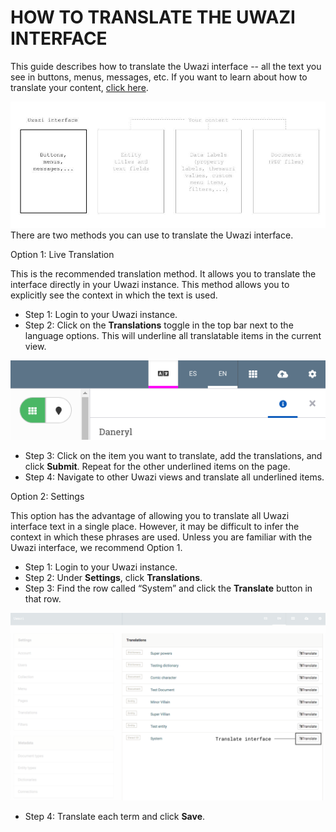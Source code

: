 # HOW TO TRANSLATE THE UWAZI INTERFACE 

This guide describes how to translate the Uwazi interface -- all the text you see in buttons, menus, messages, etc. If you want to learn about how to translate your content, [click here](https://uwazi.readthedocs.io/en/initial-setup/admin-docs/how-to-translate-your-content.html).

![](images/image_91.jpg)
There are two methods you can use to translate the Uwazi interface.

Option 1: Live Translation

This is the recommended translation method. It allows you to translate the interface directly in your Uwazi instance. This method allows you to explicitly see the context in which the text is used.

-   Step 1: Login to your Uwazi instance.
-   Step 2: Click on the **Translations** toggle in the top bar next to the language options. This will underline all translatable items in the current view.

![](images/image_92.png)
-   Step 3: Click on the item you want to translate, add the translations, and click **Submit**. Repeat for the other underlined items on the page.
-   Step 4: Navigate to other Uwazi views and translate all underlined items.

 
Option 2: Settings

This option has the advantage of allowing you to translate all Uwazi interface text in a single place. However, it may be difficult to infer the context in which these phrases are used. Unless you are familiar with the Uwazi interface, we recommend Option 1.

-   Step 1: Login to your Uwazi instance.
-   Step 2: Under **Settings**, click **Translations**.
-   Step 3: Find the row called “System” and click the **Translate** button in that row.

![](images/image_93.png)
-   Step 4: Translate each term and click **Save**.
